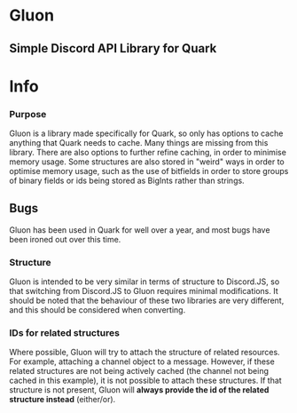 # Gluon

## Simple Discord API Library for Quark

# Info

### Purpose

Gluon is a library made specifically for Quark, so only has options to cache anything that Quark needs to cache. Many things are missing from this library. There are also options to further refine caching, in order to minimise memory usage. Some structures are also stored in "weird" ways in order to optimise memory usage, such as the use of bitfields in order to store groups of binary fields or ids being stored as BigInts rather than strings.

## Bugs

Gluon has been used in Quark for well over a year, and most bugs have been ironed out over this time.

### Structure

Gluon is intended to be very similar in terms of structure to Discord.JS, so that switching from Discord.JS to Gluon requires minimal modifications. It should be noted that the behaviour of these two libraries are very different, and this should be considered when converting.

### IDs for related structures

Where possible, Gluon will try to attach the structure of related resources. For example, attaching a channel object to a message. However, if these related structures are not being actively cached (the channel not being cached in this example), it is not possible to attach these structures. If that structure is not present, Gluon will **always provide the id of the related structure instead** (either/or).